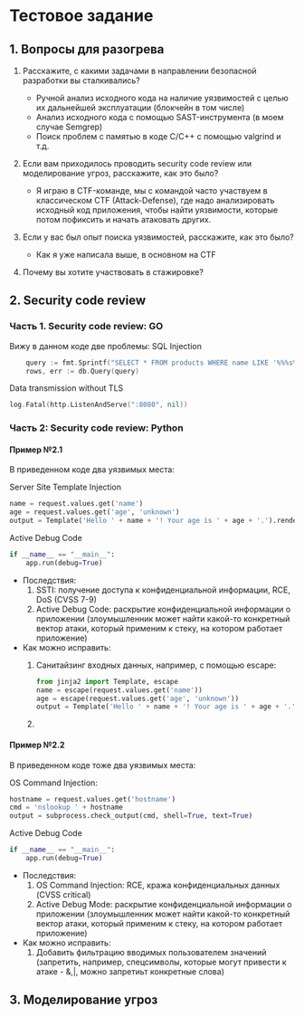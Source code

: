 # Тестовое задание

## 1. Вопросы для разогрева

1. Расскажите, с какими задачами в направлении безопасной разработки вы сталкивались?
    - Ручной анализ исходного кода на наличие уязвимостей с целью их дальнейшей эксплуатации (блокчейн в том числе)
    - Анализ исходного кода с помощью SAST-инструмента (в моем случае Semgrep)
    - Поиск проблем с памятью в коде С/С++ с помощью valgrind и т.д.

2. Если вам приходилось проводить security code review или моделирование угроз, расскажите, как это было?
    - Я играю в CTF-команде, мы с командой часто участвуем в классическом CTF (Attack-Defense), где надо анализировать исходный код приложения, чтобы найти уязвимости, которые потом пофиксить и начать атаковать других.
3. Если у вас был опыт поиска уязвимостей, расскажите, как это было?
    - Как я уже написала выше, в основном на CTF
4. Почему вы хотите участвовать в стажировке?

## 2. Security code review

### Часть 1. Security code review: GO

Вижу в данном коде две проблемы: 
SQL Injection

```go
    query := fmt.Sprintf("SELECT * FROM products WHERE name LIKE '%%%s%%'", searchQuery)
    rows, err := db.Query(query)
```

Data transmission without TLS

```go
log.Fatal(http.ListenAndServe(":8080", nil))
```

### Часть 2: Security code review: Python

#### Пример №2.1

В приведенном коде два уязвимых места:

Server Site Template Injection

```python
name = request.values.get('name')
age = request.values.get('age', 'unknown')
output = Template('Hello ' + name + '! Your age is ' + age + '.').render()
```

Active Debug Code

```python
if __name__ == "__main__":
    app.run(debug=True) 
```

- Последствия:
    1. SSTI: получение доступа к конфиденциальной информации, RCE, DoS (CVSS 7-9)
    2. Active Debug Code: раскрытие конфиденциальной информации о приложении (злоумышленник может найти какой-то конкретный вектор атаки, который применим к стеку, на котором работает приложение)
- Как можно исправить:
    1. Санитайзинг входных данных, например, с помощью escape:

        ```python
        from jinja2 import Template, escape
        name = escape(request.values.get('name'))
        age = escape(request.values.get('age', 'unknown'))
        output = Template('Hello ' + name + '! Your age is ' + age + '.').render()
        ```

    2. 

#### Пример №2.2

В приведенном коде тоже два уязвимых места:

OS Command Injection:

```python
hostname = request.values.get('hostname')
cmd = 'nslookup ' + hostname
output = subprocess.check_output(cmd, shell=True, text=True)
```

Active Debug Code

```python
if __name__ == "__main__":
    app.run(debug=True) 
```

- Последствия: 
    1. OS Command Injection: RCE, кража конфиденциальных данных (CVSS critical)
    2. Active Debug Mode: раскрытие конфиденциальной информации о приложении (злоумышленник может найти какой-то конкретный вектор атаки, который применим к стеку, на котором работает приложение)
- Как можно исправить: 
    1. Добавить фильтрацию вводимых пользователем значений (запретить, например, спецсимволы, которые могут привести к атаке - &,|, можно запретиьт конкретные слова)

## 3. Моделирование угроз
